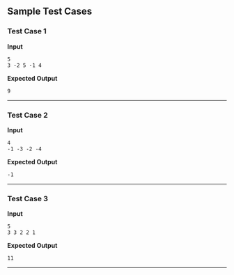 ## Sample Test Cases

### Test Case 1
**Input**
```
5
3 -2 5 -1 4
```
**Expected Output**
```
9
```

---

### Test Case 2
**Input**
```
4
-1 -3 -2 -4
```
**Expected Output**
```
-1
```

---

### Test Case 3
**Input**
```
5
3 3 2 2 1
```
**Expected Output**
```
11
```

---